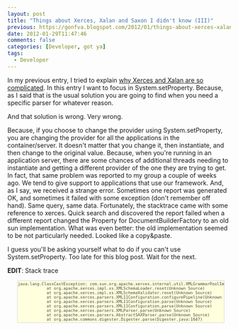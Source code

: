 ```yaml
---
layout: post
title: "Things about Xerces, Xalan and Saxon I didn't know (III)"
previous: https://gonfva.blogspot.com/2012/01/things-about-xerces-xalan-and-saxon-i_29.html
date: 2012-01-29T11:47:46
comments: false
categories: [Developer, got ya]
tags:
  - Developer
---
```


In my previous entry, I tried to explain [why Xerces and Xalan are so complicated](https://gonfva.blogspot.com/2012/01/things-about-xerces-xalan-and-saxon-i_18.html). In this entry I want to focus in System.setProperty. Because, as I said that is the usual solution you are going to find when you need a specific parser for whatever reason.


And that solution is wrong. Very wrong.


Because, if you choose to change the provider using System.setProperty, you are changing the provider for all the applications in the container/server. It doesn't matter that you change it, then instantiate, and then change to the original value. Because, when you're running in an application server, there are some chances of additional threads needing to instantiate and getting a different provider of the one they are trying to get. In fact, that same problem was reported to my group a couple of weeks ago. We tend to give support to applications that use our framework. And, as I say, we received a strange error. Sometimes one report was generated OK, and sometimes it failed with some exception (don't remember off hand). Same query, same data. Fortunately, the stacktrace came with some reference to xerces. Quick search and discovered the report failed when a different report changed the Property for DocumentBuilderFactory to an old sun implementation. What was even better: the old implementation seemed to be not particularly needed. Looked like a copy&amp;paste.


I guess you'll be asking yourself what to do if you can't use System.setProperty. Too late for this blog post. Wait for the next.


 **EDIT**: Stack trace



<pre style="background-color: #ffffdd; border-bottom-color: rgb(218, 218, 218); border-bottom-style: solid; border-bottom-width: 1px; border-image: initial; border-left-color: rgb(218, 218, 218); border-left-style: solid; border-left-width: 1px; border-right-color: rgb(218, 218, 218); border-right-style: solid; border-right-width: 1px; border-top-color: rgb(218, 218, 218); border-top-style: solid; border-top-width: 1px; color: #484848; margin-bottom: 1em; margin-left: 1.6em; margin-right: 1em; margin-top: 1em; overflow-x: auto; overflow-y: hidden; padding-bottom: 2px; padding-left: 0px; padding-right: 2px; padding-top: 2px; width: auto;"><span style="font-size: x-small;">java.lang.ClassCastException: com.sun.org.apache.xerces.internal.util.XMLGrammarPoolImpl
            at org.apache.xerces.impl.xs.XMLSchemaLoader.reset(Unknown Source)
            at org.apache.xerces.impl.xs.XMLSchemaValidator.reset(Unknown Source)
            at org.apache.xerces.parsers.XML11Configuration.configurePipeline(Unknown Source)
            at org.apache.xerces.parsers.XML11Configuration.parse(Unknown Source)
            at org.apache.xerces.parsers.XML11Configuration.parse(Unknown Source)
            at org.apache.xerces.parsers.XMLParser.parse(Unknown Source)
            at org.apache.xerces.parsers.AbstractSAXParser.parse(Unknown Source)
            at org.apache.commons.digester.Digester.parse(Digester.java:1647)</span></pre>
